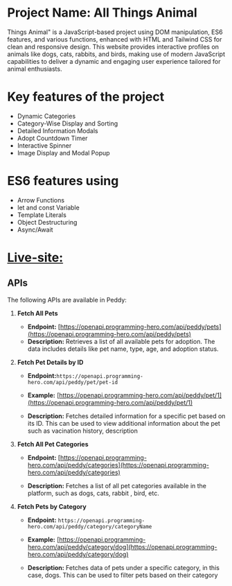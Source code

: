 # Project Name: All Things Animal
Things Animal" is a JavaScript-based project using DOM manipulation, ES6 features, and various functions, enhanced with HTML and Tailwind CSS for clean and responsive design. This website provides interactive profiles on animals like dogs, cats, rabbits, and birds, making use of modern JavaScript capabilities to deliver a dynamic and engaging user experience tailored for animal enthusiasts.
#
# Key features of the project
- Dynamic Categories
- Category-Wise Display and Sorting
- Detailed Information Modals
- Adopt Countdown Timer
- Interactive Spinner
- Image Display and Modal Popup
#
# ES6 features using
- Arrow Functions
- let and const Variable
- Template Literals
- Object Destructuring
- Async/Await 
#
# [Live-site: ](https://all-things-animal-b6-a10.netlify.app/)

## APIs

The following APIs are available in Peddy:

1. **Fetch All Pets**

   - **Endpoint:** [https://openapi.programming-hero.com/api/peddy/pets](https://openapi.programming-hero.com/api/peddy/pets)
   - **Description:** Retrieves a list of all available pets for adoption. The data includes details like pet name, type, age, and adoption status.

2. **Fetch Pet Details by ID**

   - **Endpoint:**`https://openapi.programming-hero.com/api/peddy/pet/pet-id`

   - **Example:** [https://openapi.programming-hero.com/api/peddy/pet/1](https://openapi.programming-hero.com/api/peddy/pet/1)
   - **Description:** Fetches detailed information for a specific pet based on its ID. This can be used to view additional information about the pet such as vacination history, description

3. **Fetch All Pet Categories**

   - **Endpoint:** [https://openapi.programming-hero.com/api/peddy/categories](https://openapi.programming-hero.com/api/peddy/categories)

   - **Description:** Fetches a list of all pet categories available in the platform, such as dogs, cats, rabbit , bird, etc.

4. **Fetch Pets by Category**

   - **Endpoint:** `https://openapi.programming-hero.com/api/peddy/category/categoryName`
   - **Example:** [https://openapi.programming-hero.com/api/peddy/category/dog](https://openapi.programming-hero.com/api/peddy/category/dog)

   - **Description:** Fetches data of pets under a specific category, in this case, dogs. This can be used to filter pets based on their category
